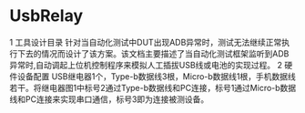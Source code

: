# UsbRelay
1 工具设计目录
针对当自动化测试中DUT出现ADB异常时，测试无法继续正常执行下去的情况而设计了该方案。该文档主要描述了当自动化测试框架监听到ADB异常时,自动调起上位机控制程序来模拟人工插拔USB线或电池的实现过程。
2 硬件设备配置
USB继电器1个，Type-b数据线3根，Micro-b数据线1根，手机数据线若干。将继电器图1中标号2通过Type-b数据线和PC连接，标号1通过Micro-b数据线和PC连接来实现串口通信，标号3即为连接被测设备。

